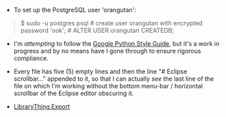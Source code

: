 - To set up the PostgreSQL user 'orangutan':
> $ sudo -u postgres psql
> \# create user orangutan with encrypted password 'ook';
> \# ALTER USER orangutan CREATEDB;

- I'm _attempting_ to follow the [Google Python Style Guide](https://google.github.io/styleguide/pyguide.html),
but it's a work in progress and by no means have I gone through to ensure
rigorous compliance.

- Every file has five (5) empty lines and then the line "# Eclipse scrollbar..."
appended to it, so that I can actually _see_ the last line of the file on which
I'm working without the bottom menu-bar / horizontal scrollbar of the Eclipse
editor obscuring it.

- [LibraryThing Export](www.librarything.com/export.php?export_type=tsv)